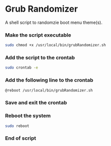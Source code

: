 # Grub Randomizer
A shell script to randomzie boot menu theme(s).

### Make the script executable
```bash
sudo chmod +x /usr/local/bin/grubRandomizer.sh
```

### Add the script to the crontab
```bash
sudo crontab -e
```

### Add the following line to the crontab
```bash
@reboot /usr/local/bin/grubRandomizer.sh
```

### Save and exit the crontab

### Reboot the system
```bash
sudo reboot
```

### End of script
